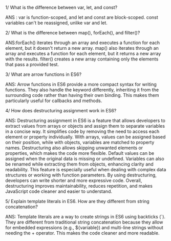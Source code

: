 1/ What is the difference between var, let, and const?

ANS : var is function-scoped, and let and const are block-scoped. const variables can't be reassigned, unlike var and let.



2/ What is the difference between map(), forEach(), and filter()?

ANS:forEach() iterates through an array and executes a function for each element, but it doesn't return a new array. map() also iterates through an array and executes a function for each element, but it returns a new array with the results. filter() creates a new array containing only the elements that pass a provided test.



3/ What are arrow functions in ES6?

ANS: Arrow functions in ES6 provide a more compact syntax for writing functions. They also handle the keyword differently, inheriting it from the surrounding code rather than having their own binding. This makes them particularly useful for callbacks and methods.



4/ How does destructuring assignment work in ES6?

ANS: Destructuring assignment in ES6 is a feature that allows developers to extract values from arrays or objects and assign them to separate variables in a concise way. It simplifies code by removing the need to access each element or property individually. With arrays, values can be assigned based on their position, while with objects, variables are matched to property names. Destructuring also allows skipping unwanted elements or properties, which makes the code more flexible. Default values can be assigned when the original data is missing or undefined. Variables can also be renamed while extracting them from objects, enhancing clarity and readability. This feature is especially useful when dealing with complex data structures or working with function parameters. By using destructuring, developers can write shorter and more expressive code. Overall, destructuring improves maintainability, reduces repetition, and makes JavaScript code cleaner and easier to understand.


5/ Explain template literals in ES6. How are they different from string concatenation?

ANS: Template literals are a way to create strings in ES6 using backticks (`). They are different from traditional string concatenation because they allow for embedded expressions (e.g., ${variable}) and multi-line strings without needing the + operator. This makes the code cleaner and more readable.
